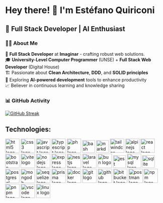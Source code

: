 # Hey there! 👋 I'm Estéfano Quiriconi

## 🚀 Full Stack Developer | AI Enthusiast

### 🧑‍💻 About Me

💼 **Full Stack Developer** at **Imaginar** - crafting robust web solutions.  
🎓 **University-Level Computer Programmer** (UNSE) + **Full Stack Web Developer** (Digital House)  
🏗️ Passionate about **Clean Architecture**, **DDD**, and **SOLID principles**  
🤖 Exploring **AI-powered development** tools to enhance productivity  
📈 Believer in continuous learning and knowledge sharing  

### 📊 GitHub Activity

[![GitHub Streak](https://streak-stats.demolab.com?user=estefanoquiriconi&theme=dark&border_radius=10&hide_border=true&background=0D1117&stroke=30A3DC&ring=30A3DC&fire=FF6B35&currStreakLabel=30A3DC)](https://github.com/estefanoquiriconi)

## Technologies:
<div align="left">
  <!-- Lenguajes -->
  <img src="https://skillicons.dev/icons?i=html" height="45" alt="html5 logo" />
  <img src="https://skillicons.dev/icons?i=css" height="45" alt="css3 logo" />
  <img src="https://skillicons.dev/icons?i=js" height="45" alt="javascript logo" />
  <img src="https://skillicons.dev/icons?i=ts" height="45" alt="typescript logo" />
  <img src="https://skillicons.dev/icons?i=php" height="45" alt="php logo" />
  <img src="https://skillicons.dev/icons?i=bash" height="40" alt="bash logo" />
  <img src="https://skillicons.dev/icons?i=md" height="40" alt="markdown logo" />

  <!-- Frontend frameworks -->
  <img src="https://skillicons.dev/icons?i=tailwind" height="45" alt="tailwindcss logo" />
  <img src="https://skillicons.dev/icons?i=alpinejs" height="45" alt="alpinejs logo" />
  <img src="https://skillicons.dev/icons?i=react" height="45" alt="react logo" />
  <img src="https://skillicons.dev/icons?i=bootstrap" height="45" alt="bootstrap logo" />
  <img src="https://skillicons.dev/icons?i=vite" height="45" alt="vite logo" />

  <!-- Backend frameworks -->
  <img src="https://skillicons.dev/icons?i=nodejs" height="45" alt="nodejs logo" />
  <img src="https://skillicons.dev/icons?i=express" height="45" alt="express logo" />
  <img src="https://skillicons.dev/icons?i=nestjs" height="45" alt="nestjs logo" />
  <img src="https://skillicons.dev/icons?i=laravel" height="45" alt="laravel logo" />
  <img src="https://skillicons.dev/icons?i=bun" height="45" alt="bun logo" />

  <!-- Testing -->
  <img src="https://skillicons.dev/icons?i=jest" height="40" alt="jest logo" />

  <!-- Bases de datos y ORMs -->
  <img src="https://skillicons.dev/icons?i=mysql" height="45" alt="mysql logo" />
  <img src="https://skillicons.dev/icons?i=sqlite" height="40" alt="sqlite logo" />
  <img src="https://skillicons.dev/icons?i=postgres" height="45" alt="postgresql logo" />
  <img src="https://skillicons.dev/icons?i=mongodb" height="45" alt="mongodb logo" />
  <img src="https://skillicons.dev/icons?i=sequelize" height="45" alt="sequelize logo" />
  <img src="https://skillicons.dev/icons?i=prisma" height="45" alt="prisma logo" />

  <!-- DevOps / Tools -->
  <img src="https://skillicons.dev/icons?i=docker" height="45" alt="docker logo" />
  <img src="https://skillicons.dev/icons?i=git" height="45" alt="git logo" />
  <img src="https://skillicons.dev/icons?i=github" height="45" alt="github logo" />
  <img src="https://skillicons.dev/icons?i=bitbucket" height="45" alt="bitbucket logo" />
  <img src="https://skillicons.dev/icons?i=postman" height="45" alt="postman logo" />
  <img src="https://skillicons.dev/icons?i=npm" height="45" alt="npm logo" />
  <img src="https://skillicons.dev/icons?i=pnpm" height="45" alt="pnpm logo" />
  <img src="https://skillicons.dev/icons?i=vscode" height="45" alt="vscode logo" />
  <img src="https://skillicons.dev/icons?i=linux" height="45" alt="linux logo" />
</div>
